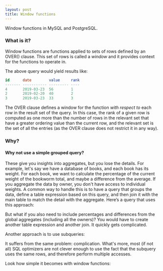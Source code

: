 ```yaml
---
layout: post
title: Window functions
---
```


<p class="excerpt">Window functions in MySQL and PostgreSQL.</p>

### What is it?

Window functions are functions applied to sets of rows defined by an OVER() clause. This set of rows is called a *window* and it provides context for the functions to operate in.

<div class="gist-wrapper"><script src="https://gist.github.com/slamii/74853d572c88c37e709d420d2409017d.js"></script></div>

The above query would yield results like:

```sql
id      date        value     rank
------- ----------- --------- ----
4       2019-03-23  56        1
2       2019-02-20  40        2
3       2019-03-23  33        3
```
The OVER clause defines a window for the function *with respect to* each row in the result set of the query. In this case, the rank of a given row is computed as one more than the number of rows in the relevant set that have a greater ordering value than the current row, and the relevant set is the set of all the entries (as the OVER clause does not restrict it in any way).

### Why?

#### Why not use a simple grouped query?

These give you insights into aggregates, but you lose the details. For example, let's say we have a database of books, and each book has its weight. For each book, we want to calculate the percentage of the current weight of the bookworm total, and maybe a difference from the average. If you aggregate the data by owner, you don't have access to individual weights. A common way to handle this is to have a query that groups the data, define a table expression based on this query, and then join it with the main table to match the detail with the aggregate. Here’s a query that uses this approach:

<div class="gist-wrapper"><script src="https://gist.github.com/slamii/cdbe35ee2ac7e54c8eb14a1ae4dd4277.js"></script></div>

But what if you also need to include percentages and differences from the global aggregates (including all the owners)? You would have to create another table expression and another join. It quickly gets complicated.

Another approach is to use subqueries:

<div class="gist-wrapper"><script src="https://gist.github.com/slamii/a5c3e2000906f6bc5483a1b7477b0053.js"></script></div>

It suffers from the same problem: complication. What's more, most (if not all) SQL optimizers are not clever enough to use the fact that the subquery uses the same rows, and therefore perform multiple accesses.

Look how simple it becomes with window functions:

<div class="gist-wrapper"><script src="https://gist.github.com/slamii/7def37a0c6e3685217e5cddc8c442725.js"></script></div>
